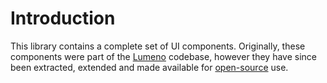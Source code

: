 # Introduction

This library contains a complete set of UI components. Originally, these components were part of the [Lumeno](https://github.com/caneara/lumeno) codebase, however they have since been extracted, extended and made available for [open-source](https://github.com/caneara/varnish/blob/main/LICENSE.md) use.
